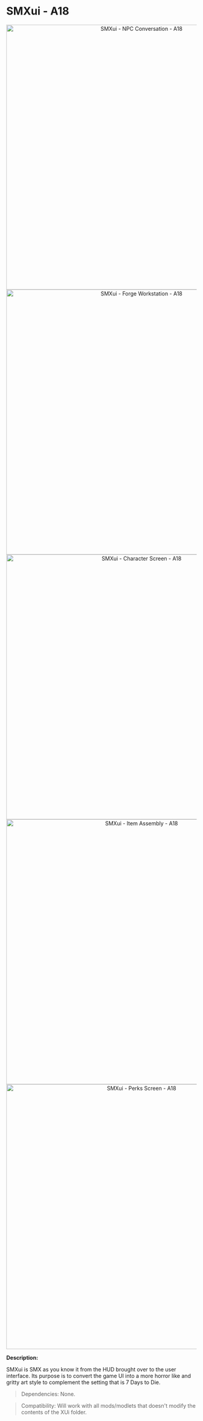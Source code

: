 # SMXui - A18

<p align="center">
  <img src="https://staticdelivery.nexusmods.com/mods/1059/images/22/22-1580463978-1874509795.jpeg" width="700" title="SMXui - NPC Conversation - A18">
  <img src="https://staticdelivery.nexusmods.com/mods/1059/images/22/22-1580463744-1998419612.jpeg" width="700" title="SMXui - Forge Workstation - A18">
  <img src="https://staticdelivery.nexusmods.com/mods/1059/images/22/22-1580465099-1740336722.jpeg" width="700" title="SMXui - Character Screen - A18">
  <img src="https://staticdelivery.nexusmods.com/mods/1059/images/22/22-1580465193-52460857.jpeg" width="700" title="SMXui - Item Assembly - A18">
  <img src="https://staticdelivery.nexusmods.com/mods/1059/images/22/22-1580465316-911150295.jpeg" width="700" title="SMXui - Perks Screen - A18">
</p>

**Description:**

SMXui is SMX as you know it from the HUD brought over to the user interface. Its purpose is to convert the game UI into a more horror like and gritty art style to complement the setting that is 7 Days to Die.


> Dependencies: None.

> Compatibility: Will work with all mods/modlets that doesn't modify the contents of the XUi folder.
